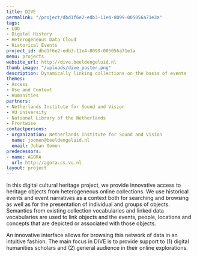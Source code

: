 ```yaml
---
title: DIVE
permalink: "/project/dbd1f6e2-edb3-11e4-8099-005056a71e3a"
tags:
- LOD
- Digital History
- Heterogeneous Data Cloud
- Historical Events
project_id: dbd1f6e2-edb3-11e4-8099-005056a71e3a
menu: projects
website_url: http://dive.beeldengeluid.nl
thumb_image: "/uploads/dive_poster.png"
description: Dynamically linking collections on the basis of events
themes:
- Access
- Use and Context
- Humanities
partners:
- Netherlands Institute for Sound and Vision
- VU University
- National Library of the Netherlands
- Frontwise
contactpersons:
- organization: Netherlands Institute for Sound and Vision
  name: joomen@beeldengeluid.nl
  email: Johan Oomen
predecessors:
- name: AGORA
  url: http://agora.cs.vu.nl
layout: project
---
```


In this digital cultural heritage project, we provide innovative access to heritage objects from heterogeneous online collections. We use historical events and event narratives as a context both for searching and browsing as well as for the presentation of individual and groups of objects. Semantics from existing collection vocabularies and linked data vocabularies are used to link objects and the events, people, locations and concepts that are depicted or associated with those objects.

An innovative interface allows for browsing this network of data in an intuitive fashion. The main focus in DIVE is to provide support to (1) digital humanities scholars and (2) general audience in their online explorations.
